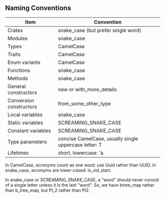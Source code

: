 ## Naming Conventions

| Item                    | Convention                                            |
| ----------------------- | ----------------------------------------------------- |
| Crates                  | snake_case (but prefer single word)                   |
| Modules                 | snake_case                                            |
| Types                   | CamelCase                                             |
| Traits                  | CamelCase                                             |
| Enum variants           | CamelCase                                             |
| Functions               | snake_case                                            |
| Methods                 | snake_case                                            |
| General constructors    | new or with_more_details                              |
| Conversion constructors | from_some_other_type                                  |
| Local variables         | snake_case                                            |
| Static variables        | SCREAMING_SNAKE_CASE                                  |
| Constant variables      | SCREAMING_SNAKE_CASE                                  |
| Type parameters         | concise CamelCase, usually single uppercase letter: T |
| Lifetimes               | short, lowercase: 'a                                  |

In CamelCase, acronyms count as one word: use Uuid rather than UUID. In snake_case, acronyms are lower-cased: is_xid_start.

In snake_case or SCREAMING_SNAKE_CASE, a "word" should never consist of a single letter unless it is the last "word". So, we have btree_map rather than b_tree_map, but PI_2 rather than PI2.
